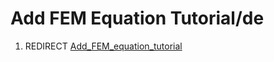 # Add FEM Equation Tutorial/de

1.  REDIRECT [Add\_FEM\_equation\_tutorial](Add_FEM_equation_tutorial.md)
